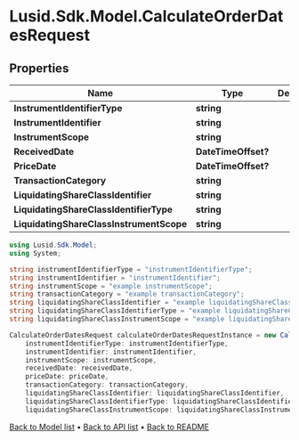 # Lusid.Sdk.Model.CalculateOrderDatesRequest

## Properties

Name | Type | Description | Notes
------------ | ------------- | ------------- | -------------
**InstrumentIdentifierType** | **string** |  | 
**InstrumentIdentifier** | **string** |  | 
**InstrumentScope** | **string** |  | [optional] 
**ReceivedDate** | **DateTimeOffset?** |  | [optional] 
**PriceDate** | **DateTimeOffset?** |  | [optional] 
**TransactionCategory** | **string** |  | [optional] 
**LiquidatingShareClassIdentifier** | **string** |  | [optional] 
**LiquidatingShareClassIdentifierType** | **string** |  | [optional] 
**LiquidatingShareClassInstrumentScope** | **string** |  | [optional] 

```csharp
using Lusid.Sdk.Model;
using System;

string instrumentIdentifierType = "instrumentIdentifierType";
string instrumentIdentifier = "instrumentIdentifier";
string instrumentScope = "example instrumentScope";
string transactionCategory = "example transactionCategory";
string liquidatingShareClassIdentifier = "example liquidatingShareClassIdentifier";
string liquidatingShareClassIdentifierType = "example liquidatingShareClassIdentifierType";
string liquidatingShareClassInstrumentScope = "example liquidatingShareClassInstrumentScope";

CalculateOrderDatesRequest calculateOrderDatesRequestInstance = new CalculateOrderDatesRequest(
    instrumentIdentifierType: instrumentIdentifierType,
    instrumentIdentifier: instrumentIdentifier,
    instrumentScope: instrumentScope,
    receivedDate: receivedDate,
    priceDate: priceDate,
    transactionCategory: transactionCategory,
    liquidatingShareClassIdentifier: liquidatingShareClassIdentifier,
    liquidatingShareClassIdentifierType: liquidatingShareClassIdentifierType,
    liquidatingShareClassInstrumentScope: liquidatingShareClassInstrumentScope);
```

[Back to Model list](../README.md#documentation-for-models) &#8226; [Back to API list](../README.md#documentation-for-api-endpoints) &#8226; [Back to README](../README.md)
